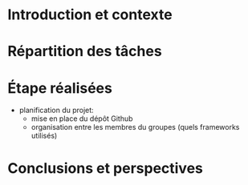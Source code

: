 # Introduction et contexte

# Répartition des tâches

# Étape réalisées

- planification du projet:
    - mise en place du dépôt Github
    - organisation entre les membres du groupes (quels frameworks utilisés)

# Conclusions et perspectives